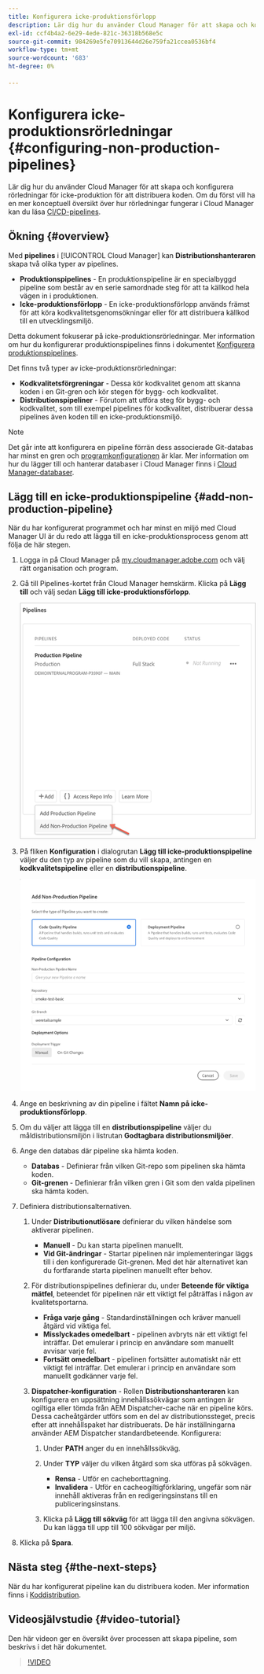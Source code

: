 ```yaml
---
title: Konfigurera icke-produktionsförlopp
description: Lär dig hur du använder Cloud Manager för att skapa och konfigurera rörledningar för icke-produktion för att distribuera koden.
exl-id: ccf4b4a2-6e29-4ede-821c-36318b568e5c
source-git-commit: 984269e5fe70913644d26e759fa21ccea0536bf4
workflow-type: tm+mt
source-wordcount: '683'
ht-degree: 0%

---
```


# Konfigurera icke-produktionsrörledningar {#configuring-non-production-pipelines}

Lär dig hur du använder Cloud Manager för att skapa och konfigurera rörledningar för icke-produktion för att distribuera koden. Om du först vill ha en mer konceptuell översikt över hur rörledningar fungerar i Cloud Manager kan du läsa [CI/CD-pipelines](/help/overview/ci-cd-pipelines.md).

## Ökning {#overview}

Med **pipelines** i [!UICONTROL Cloud Manager] kan **Distributionshanteraren** skapa två olika typer av pipelines.

* **Produktionspipelines** - En produktionspipeline är en specialbyggd pipeline som består av en serie samordnade steg för att ta källkod hela vägen in i produktionen.
* **Icke-produktionsförlopp** - En icke-produktionsförlopp används främst för att köra kodkvalitetsgenomsökningar eller för att distribuera källkod till en utvecklingsmiljö.

Detta dokument fokuserar på icke-produktionsrörledningar. Mer information om hur du konfigurerar produktionspipelines finns i dokumentet [Konfigurera produktionspipelines](/help/using/production-pipelines.md).

Det finns två typer av icke-produktionsrörledningar:

* **Kodkvalitetsförgreningar** - Dessa kör kodkvalitet genom att skanna koden i en Git-gren och kör stegen för bygg- och kodkvalitet.
* **Distributionspipeliner** - Förutom att utföra steg för bygg- och kodkvalitet, som till exempel pipelines för kodkvalitet, distribuerar dessa pipelines även koden till en icke-produktionsmiljö.

>[!NOTE]
>
>Det går inte att konfigurera en pipeline förrän dess associerade Git-databas har minst en gren och [programkonfigurationen](/help/getting-started/program-setup.md) är klar. Mer information om hur du lägger till och hanterar databaser i Cloud Manager finns i [Cloud Manager-databaser](/help/managing-code/managing-repositories.md).

## Lägg till en icke-produktionspipeline {#add-non-production-pipeline}

När du har konfigurerat programmet och har minst en miljö med Cloud Manager UI är du redo att lägga till en icke-produktionsprocess genom att följa de här stegen.

1. Logga in på Cloud Manager på [my.cloudmanager.adobe.com](https://my.cloudmanager.adobe.com) och välj rätt organisation och program.

1. Gå till Pipelines-kortet från Cloud Manager hemskärm. Klicka på **Lägg till** och välj sedan **Lägg till icke-produktionsförlopp**.

   ![Lägg till icke-produktionsflöde](/help/assets/configure-pipelines/nonprod-pipeline-add1.png)

1. På fliken **Konfiguration** i dialogrutan **Lägg till icke-produktionspipeline** väljer du den typ av pipeline som du vill skapa, antingen en **kodkvalitetspipeline** eller en **distributionspipeline**.

   ![Välj pipeline-typ](/help/assets/configure-pipelines/add-non-production-pipeline.png)

1. Ange en beskrivning av din pipeline i fältet **Namn på icke-produktionsförlopp**.

1. Om du väljer att lägga till en **distributionspipeline** väljer du måldistributionsmiljön i listrutan **Godtagbara distributionsmiljöer**.

1. Ange den databas där pipeline ska hämta koden.

   * **Databas** - Definierar från vilken Git-repo som pipelinen ska hämta koden.
   * **Git-grenen** - Definierar från vilken gren i Git som den valda pipelinen ska hämta koden.

1. Definiera distributionsalternativen.

   1. Under **Distributionutlösare** definierar du vilken händelse som aktiverar pipelinen.

      * **Manuell** - Du kan starta pipelinen manuellt.
      * **Vid Git-ändringar** - Startar pipelinen när implementeringar läggs till i den konfigurerade Git-grenen. Med det här alternativet kan du fortfarande starta pipelinen manuellt efter behov.

   1. För distributionspipelines definierar du, under **Beteende för viktiga mätfel**, beteendet för pipelinen när ett viktigt fel påträffas i någon av kvalitetsportarna.

      * **Fråga varje gång** - Standardinställningen och kräver manuell åtgärd vid viktiga fel.
      * **Misslyckades omedelbart** - pipelinen avbryts när ett viktigt fel inträffar. Det emulerar i princip en användare som manuellt avvisar varje fel.
      * **Fortsätt omedelbart** - pipelinen fortsätter automatiskt när ett viktigt fel inträffar. Det emulerar i princip en användare som manuellt godkänner varje fel.

   1. **Dispatcher-konfiguration** - Rollen **Distributionshanteraren** kan konfigurera en uppsättning innehållssökvägar som antingen är ogiltiga eller tömda från AEM Dispatcher-cache när en pipeline körs. Dessa cacheåtgärder utförs som en del av distributionssteget, precis efter att innehållspaket har distribuerats. De här inställningarna använder AEM Dispatcher standardbeteende. Konfigurera:

      1. Under **PATH** anger du en innehållssökväg.
      1. Under **TYP** väljer du vilken åtgärd som ska utföras på sökvägen.

         * **Rensa** - Utför en cacheborttagning.
         * **Invalidera** - Utför en cacheogiltigförklaring, ungefär som när innehåll aktiveras från en redigeringsinstans till en publiceringsinstans.

      1. Klicka på **Lägg till sökväg** för att lägga till den angivna sökvägen. Du kan lägga till upp till 100 sökvägar per miljö.

1. Klicka på **Spara**.

## Nästa steg {#the-next-steps}

När du har konfigurerat pipeline kan du distribuera koden. Mer information finns i [Koddistribution](/help/using/code-deployment.md).

## Videosjälvstudie {#video-tutorial}

Den här videon ger en översikt över processen att skapa pipeline, som beskrivs i det här dokumentet.

>[!VIDEO](https://video.tv.adobe.com/v/26316/)
